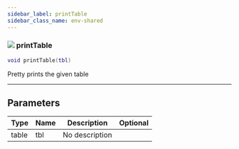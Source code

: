 ```yaml
---
sidebar_label: printTable
sidebar_class_name: env-shared
---
```


### ![](/img/wiki/shared.png) printTable

```lua
void printTable(tbl)
```

Pretty prints the given table<br/>

-----------------
## Parameters

| Type   | Name | Description | Optional |
| ------ | ---- | ----------- | -------: |
| table | tbl | No description |   |

